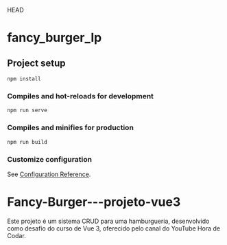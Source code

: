 HEAD
# fancy_burger_lp

## Project setup
```
npm install
```

### Compiles and hot-reloads for development
```
npm run serve
```

### Compiles and minifies for production
```
npm run build
```

### Customize configuration
See [Configuration Reference](https://cli.vuejs.org/config/).

# Fancy-Burger---projeto-vue3
Este projeto é um sistema CRUD para uma hamburgueria, desenvolvido como desafio do curso de Vue 3, oferecido pelo canal do YouTube Hora de Codar.
